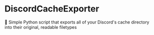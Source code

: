 # DiscordCacheExporter
📜 Simple Python script that exports all of your Discord's cache directory into their original, readable filetypes
